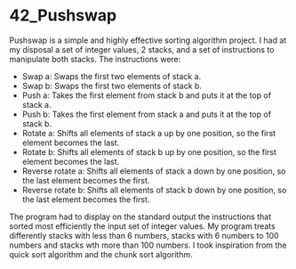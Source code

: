 # 42_Pushswap
Pushswap is a simple and highly effective sorting algorithm project.
I had at my disposal a set of integer values, 2 stacks, and a set of instructions to manipulate both stacks. The instructions were:
<ul>
  <li>Swap a: Swaps the first two elements of stack a.</li>
  <li>Swap b: Swaps the first two elements of stack b.</li>
  <li>Push a: Takes the first element from stack b and puts it at the top of stack a.</li>
  <li>Push b: Takes the first element from stack a and puts it at the top of stack b.</li>
  <li>Rotate a: Shifts all elements of stack a up by one position, so the first element becomes the last.</li>
  <li>Rotate b: Shifts all elements of stack b up by one position, so the first element becomes the last.</li>
  <li>Reverse rotate a: Shifts all elements of stack a down by one position, so the last element becomes the first.</li>
  <li>Reverse rotate b: Shifts all elements of stack b down by one position, so the last element becomes the first.</li>
</ul>
The program had to display on the standard output the instructions that sorted most efficiently the input set of integer values.
My program treats differently stacks with less than 6 numbers, stacks with 6 numbers to 100 numbers and stacks wth more than 100 numbers.
I took inspiration from the quick sort algorithm and the chunk sort algorithm.
